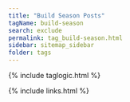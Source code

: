 ```yaml
---
title: "Build Season Posts"
tagName: build-season
search: exclude
permalink: tag_build-season.html
sidebar: sitemap_sidebar
folder: tags
---
```


{% include taglogic.html %}

{% include links.html %}
